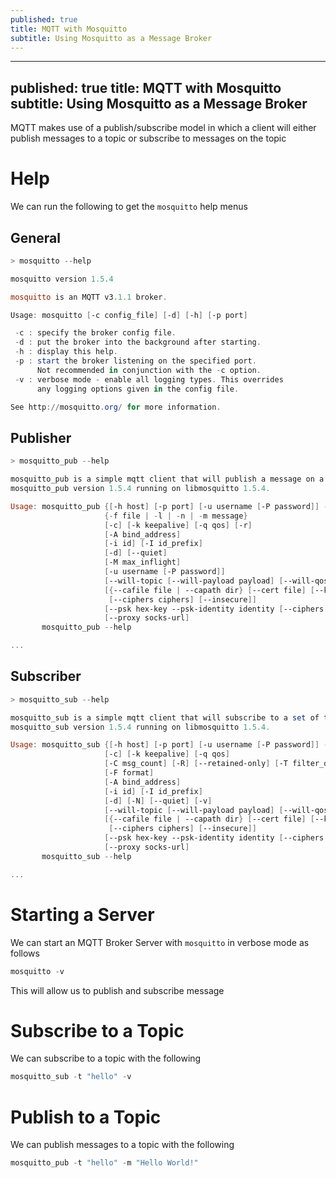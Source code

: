 ```yaml
---
published: true
title: MQTT with Mosquitto
subtitle: Using Mosquitto as a Message Broker
---
```


---
published: true
title: MQTT with Mosquitto
subtitle: Using Mosquitto as a Message Broker
---

MQTT makes use of a publish/subscribe model in which a client will either publish messages to a topic or subscribe to messages on the topic

# Help

We can run the following to get the `mosquitto` help menus

## General

```powershell
> mosquitto --help

mosquitto version 1.5.4

mosquitto is an MQTT v3.1.1 broker.

Usage: mosquitto [-c config_file] [-d] [-h] [-p port]

 -c : specify the broker config file.
 -d : put the broker into the background after starting.
 -h : display this help.
 -p : start the broker listening on the specified port.
      Not recommended in conjunction with the -c option.
 -v : verbose mode - enable all logging types. This overrides
      any logging options given in the config file.

See http://mosquitto.org/ for more information.
```

## Publisher

```powershell
> mosquitto_pub --help

mosquitto_pub is a simple mqtt client that will publish a message on a single topic and exit.
mosquitto_pub version 1.5.4 running on libmosquitto 1.5.4.

Usage: mosquitto_pub {[-h host] [-p port] [-u username [-P password]] -t topic | -L URL}
                     {-f file | -l | -n | -m message}
                     [-c] [-k keepalive] [-q qos] [-r]
                     [-A bind_address]
                     [-i id] [-I id_prefix]
                     [-d] [--quiet]
                     [-M max_inflight]
                     [-u username [-P password]]
                     [--will-topic [--will-payload payload] [--will-qos qos] [--will-retain]]
                     [{--cafile file | --capath dir} [--cert file] [--key file]
                      [--ciphers ciphers] [--insecure]]
                     [--psk hex-key --psk-identity identity [--ciphers ciphers]]
                     [--proxy socks-url]
       mosquitto_pub --help

...
```

## Subscriber

```powershell
> mosquitto_sub --help

mosquitto_sub is a simple mqtt client that will subscribe to a set of topics and print all messages it receives.
mosquitto_sub version 1.5.4 running on libmosquitto 1.5.4.

Usage: mosquitto_sub {[-h host] [-p port] [-u username [-P password]] -t topic | -L URL [-t topic]}
                     [-c] [-k keepalive] [-q qos]
                     [-C msg_count] [-R] [--retained-only] [-T filter_out] [-U topic ...]
                     [-F format]
                     [-A bind_address]
                     [-i id] [-I id_prefix]
                     [-d] [-N] [--quiet] [-v]
                     [--will-topic [--will-payload payload] [--will-qos qos] [--will-retain]]
                     [{--cafile file | --capath dir} [--cert file] [--key file]
                      [--ciphers ciphers] [--insecure]]
                     [--psk hex-key --psk-identity identity [--ciphers ciphers]]
                     [--proxy socks-url]
       mosquitto_sub --help

...
```

# Starting a Server

We can start an MQTT Broker Server with `mosquitto` in verbose mode as follows

```powershell
mosquitto -v
```

This will allow us to publish and subscribe message

# Subscribe to a Topic

We can subscribe to a topic with the following

```powershell
mosquitto_sub -t "hello" -v
```

# Publish to a Topic

We can publish messages to a topic with the following

```powershell
mosquitto_pub -t "hello" -m "Hello World!"
```
